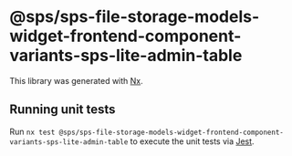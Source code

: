 # @sps/sps-file-storage-models-widget-frontend-component-variants-sps-lite-admin-table

This library was generated with [Nx](https://nx.dev).

## Running unit tests

Run `nx test @sps/sps-file-storage-models-widget-frontend-component-variants-sps-lite-admin-table` to execute the unit tests via [Jest](https://jestjs.io).
